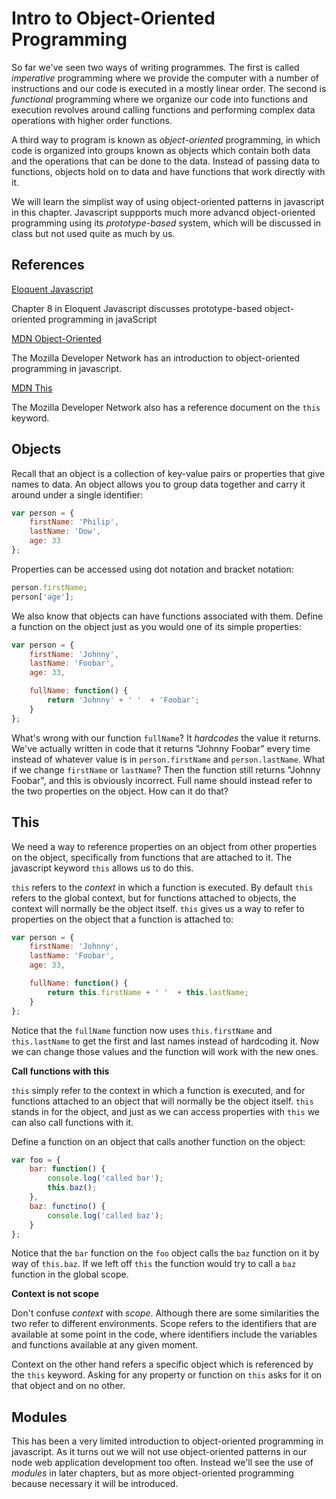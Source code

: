 Intro to Object-Oriented Programming
===================================

So far we've seen two ways of writing programmes. The first is called *imperative* programming where we provide the computer with a number of instructions and our code is executed in a mostly linear order. The second is *functional* programming where we organize our code into functions and execution revolves around calling functions and performing complex data operations with higher order functions.

A third way to program is known as *object-oriented* programming, in which code is organized into groups known as objects which contain both data and the operations that can be done to the data. Instead of passing data to functions, objects hold on to data and have functions that work directly with it.

We will learn the simplist way of using object-oriented patterns in javascript in this chapter. Javascript suppports much more advancd object-oriented programming using its *prototype-based* system, which will be discussed in class but not used quite as much by us.

## References

[Eloquent Javascript](http://eloquentjavascript.net/chapter8.html)

Chapter 8 in Eloquent Javascript discusses prototype-based object-oriented programming in javaScript

[MDN Object-Oriented](https://developer.mozilla.org/en-US/docs/Web/JavaScript/Introduction_to_Object-Oriented_JavaScript)

The Mozilla Developer Network has an introduction to object-oriented programming in javascript.

[MDN This](https://developer.mozilla.org/en-US/docs/Web/JavaScript/Reference/Operators/this)

The Mozilla Developer Network also has a reference document on the `this` keyword.

## Objects

Recall that an object is a collection of key-value pairs or properties that give names to data. An object allows you to group data together and carry it around under a single identifier:

```js
var person = {
	firstName: 'Philip',
	lastName: 'Dow',
	age: 33
};
```

Properties can be accessed using dot notation and bracket notation:

```js
person.firstName;
person['age'];
```

We also know that objects can have functions associated with them. Define a function on the object just as you would one of its simple properties:

```js
var person = {
	firstName: 'Johnny',
	lastName: 'Foobar',
	age: 33,

	fullName: function() {
		return 'Johnny' + ' '  + 'Foobar';
	}
};
```

What's wrong with our function `fullName`? It *hardcodes* the value it returns. We've actually written in code that it returns "Johnny Foobar" every time instead of whatever value is in `person.firstName` and `person.lastName`. What if we change `firstName` or `lastName`? Then the function still returns "Johnny Foobar", and this is obviously incorrect. Full name should instead refer to the two properties on the object. How can it do that?

## This

We need a way to reference properties on an object from other properties on the object, specifically from functions that are attached to it. The javascript keyword `this` allows us to do this.

`this` refers to the *context* in which a function is executed. By default `this` refers to the global context, but for functions attached to objects, the context will normally be the object itself. `this` gives us a way to refer to properties on the object that a function is attached to:

```js
var person = {
	firstName: 'Johnny',
	lastName: 'Foobar',
	age: 33,

	fullName: function() {
		return this.firstName + ' '  + this.lastName;
	}
};
```

Notice that the `fullName` function now uses `this.firstName` and `this.lastName` to get the first and last names instead of hardcoding it. Now we can change those values and the function will work with the new ones.

**Call functions with this**

`this` simply refer to the context in which a function is executed, and for functions attached to an object that will normally be the object itself. `this` stands in for the object, and just as we can access properties with `this` we can also call functions with it.

Define a function on an object that calls another function on the object:

```js
var foo = {
	bar: function() {
		console.log('called bar');
		this.baz();
	},
	baz: functino() {
		console.log('called baz');
	}
};
```

Notice that the `bar` function on the `foo` object calls the `baz` function on it by way of `this.baz`. If we left off `this` the function would try to call a `baz` function in the global scope.

**Context is not scope**

Don't confuse *context* with *scope*. Although there are some similarities the two refer to different environments. Scope refers to the identifiers that are available at some point in the code, where identifiers include the variables and functions available at any given moment.

Context on the other hand refers a specific object which is referenced by the `this` keyword. Asking for any property or function on `this` asks for it on that object and on no other.

## Modules

This has been a very limited introduction to object-oriented programming in javascript. As it turns out we will not use object-oriented patterns in our node web application development too often. Instead we'll see the use of *modules* in later chapters, but as more object-oriented programming because necessary it will be introduced.


